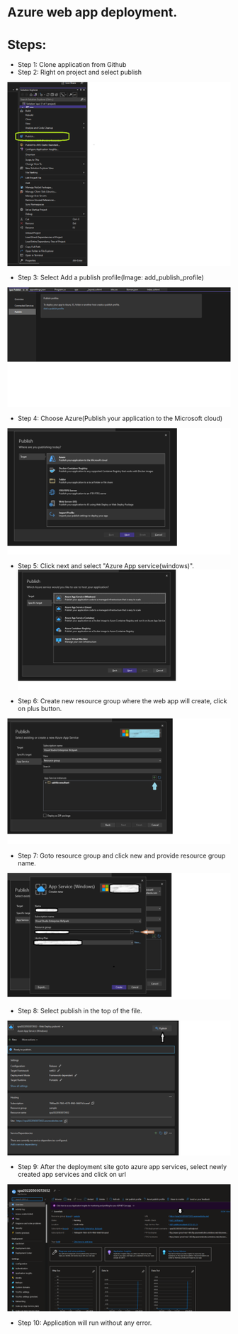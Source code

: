 # Azure web app deployment.

# Steps:

- Step 1:   Clone application from Github
- Step 2:   Right on project and select publish

![image](https://github.com/cloudnloud/.Netapplication/blob/master/Azure%20Web-App-Deployment/Images/right_project.png)

- Step 3:   Select Add a publish profile(Image: add_publish_profile)

![image](https://github.com/cloudnloud/.Netapplication/blob/master/Azure%20Web-App-Deployment/Images/add_publish_profile.png)

- Step 4:   Choose Azure(Publish your application to the Microsoft cloud)

![image](https://github.com/cloudnloud/.Netapplication/blob/master/Azure%20Web-App-Deployment/Images/select_publish_azure.png)

- Step 5:   Click next and select "Azure App service(windows)". 
![image](https://github.com/cloudnloud/.Netapplication/blob/master/Azure%20Web-App-Deployment/Images/App_service_windows.png)

- Step 6:   Create new resource group where the web app will create, click on plus button.

![image](https://github.com/cloudnloud/.Netapplication/blob/master/Azure%20Web-App-Deployment/Images/add_resource_group.png)

- Step 7:   Goto resource group and click new and provide resource group name.

![image](https://github.com/cloudnloud/.Netapplication/blob/master/Azure%20Web-App-Deployment/Images/New_resource_group.png)

- Step 8:   Select publish in the top of the file.

![image](https://github.com/cloudnloud/.Netapplication/blob/master/Azure%20Web-App-Deployment/Images/publish.png)

- Step 9:   After the deployment site goto azure app services, select newly created app services and click on url

![image](https://github.com/cloudnloud/.Netapplication/blob/master/Azure%20Web-App-Deployment/Images/click_url.png)

- Step 10:  Application will run without any error. 